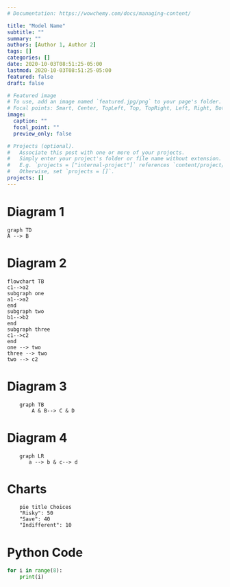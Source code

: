 ```yaml
---
# Documentation: https://wowchemy.com/docs/managing-content/

title: "Model Name"
subtitle: ""
summary: ""
authors: [Author 1, Author 2]
tags: []
categories: []
date: 2020-10-03T08:51:25-05:00
lastmod: 2020-10-03T08:51:25-05:00
featured: false
draft: false

# Featured image
# To use, add an image named `featured.jpg/png` to your page's folder.
# Focal points: Smart, Center, TopLeft, Top, TopRight, Left, Right, BottomLeft, Bottom, BottomRight.
image:
  caption: ""
  focal_point: ""
  preview_only: false

# Projects (optional).
#   Associate this post with one or more of your projects.
#   Simply enter your project's folder or file name without extension.
#   E.g. `projects = ["internal-project"]` references `content/project/deep-learning/index.md`.
#   Otherwise, set `projects = []`.
projects: []
---
```


# Diagram 1
```mermaid
graph TD
A --> B
```

# Diagram 2

```mermaid
flowchart TB
c1-->a2
subgraph one
a1-->a2
end
subgraph two
b1-->b2
end
subgraph three
c1-->c2
end
one --> two
three --> two
two --> c2
```

# Diagram 3

```mermaid
	graph TB
	    A & B--> C & D
```

# Diagram 4
```mermaid
	graph LR
	   a --> b & c--> d
```

# Charts

```mermaid
	pie title Choices
	"Risky": 50
	"Save": 40
	"Indifferent": 10
```

# Python Code

```python
for i in range(8):
	print(i)
```